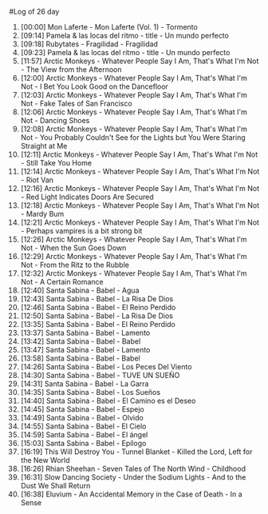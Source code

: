#Log of 26 day

1. [00:00] Mon Laferte - Mon Laferte (Vol. 1) - Tormento
1. [09:14] Pamela & las locas del ritmo - title - Un mundo perfecto
1. [09:18] Rubytates - Fragilidad - Fragilidad
1. [09:23] Pamela & las locas del ritmo - title - Un mundo perfecto
1. [11:57] Arctic Monkeys - Whatever People Say I Am, That's What I'm Not - The View from the Afternoon
1. [12:00] Arctic Monkeys - Whatever People Say I Am, That's What I'm Not - I Bet You Look Good on the Dancefloor
1. [12:03] Arctic Monkeys - Whatever People Say I Am, That's What I'm Not - Fake Tales of San Francisco
1. [12:06] Arctic Monkeys - Whatever People Say I Am, That's What I'm Not - Dancing Shoes
1. [12:08] Arctic Monkeys - Whatever People Say I Am, That's What I'm Not - You Probably Couldn't See for the Lights but You Were Staring Straight at Me
1. [12:11] Arctic Monkeys - Whatever People Say I Am, That's What I'm Not - Still Take You Home
1. [12:14] Arctic Monkeys - Whatever People Say I Am, That's What I'm Not - Riot Van
1. [12:16] Arctic Monkeys - Whatever People Say I Am, That's What I'm Not - Red Light Indicates Doors Are Secured
1. [12:18] Arctic Monkeys - Whatever People Say I Am, That's What I'm Not - Mardy Bum
1. [12:21] Arctic Monkeys - Whatever People Say I Am, That's What I'm Not - Perhaps vampires is a bit strong bit
1. [12:26] Arctic Monkeys - Whatever People Say I Am, That's What I'm Not - When the Sun Goes Down
1. [12:29] Arctic Monkeys - Whatever People Say I Am, That's What I'm Not - From the Ritz to the Rubble
1. [12:32] Arctic Monkeys - Whatever People Say I Am, That's What I'm Not - A Certain Romance
1. [12:40] Santa Sabina - Babel - Agua
1. [12:43] Santa Sabina - Babel - La Risa De Dios
1. [12:46] Santa Sabina - Babel - El Reino Perdido
1. [12:50] Santa Sabina - Babel - La Risa De Dios
1. [13:35] Santa Sabina - Babel - El Reino Perdido
1. [13:37] Santa Sabina - Babel - Lamento
1. [13:42] Santa Sabina - Babel - Babel
1. [13:47] Santa Sabina - Babel - Lamento
1. [13:58] Santa Sabina - Babel - Babel
1. [14:26] Santa Sabina - Babel - Los Peces Del Viento
1. [14:30] Santa Sabina - Babel - TUVE UN SUEÑO
1. [14:31] Santa Sabina - Babel - La Garra
1. [14:35] Santa Sabina - Babel - Los Sueños
1. [14:40] Santa Sabina - Babel - El Camino es el Deseo
1. [14:45] Santa Sabina - Babel - Espejo
1. [14:49] Santa Sabina - Babel - Olvido
1. [14:55] Santa Sabina - Babel - El Cielo
1. [14:59] Santa Sabina - Babel - El ángel
1. [15:03] Santa Sabina - Babel - Epílogo
1. [16:19] This Will Destroy You - Tunnel Blanket - Killed the Lord, Left for the New World
1. [16:26] Rhian Sheehan - Seven Tales of The North Wind - Childhood
1. [16:31] Slow Dancing Society - Under the Sodium Lights - And to the Dust We Shall Return
1. [16:38] Eluvium - An Accidental Memory in the Case of Death - In a Sense
